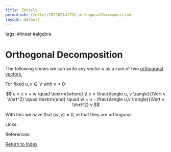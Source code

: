 ```yaml
---
title: Zettels
permalink: /zettel/202102141731_orthogonalDecomposition
layout: default
---
```

tags: #linear #algebra

# Orthogonal Decomposition

The following shows we can write any vector $u$ as a sum of two [orthogonal vectors](202102141725_orthogonalDefinition),

For fixed $u, v \in V$ with $v \neq 0$:

$$
u = c v + w \quad \textrm{where} \\
c = \frac{\langle u, v \rangle}{\Vert v \Vert^2} \quad \textrm{and} \quad w = u - \frac{\langle u,v \rangle}{\Vert v \Vert^2} v
$$

With this we have that $\langle w, v \rangle = 0$, ie that they are orthogonal.

Links: 

References: 

[Return to Index](index)